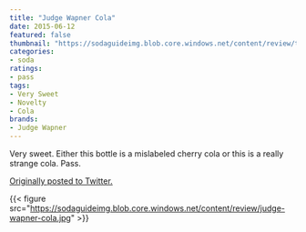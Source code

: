 ```yaml
---
title: "Judge Wapner Cola"
date: 2015-06-12
featured: false
thumbnail: "https://sodaguideimg.blob.core.windows.net/content/review/thumbs/judge-wapner-cola.jpg"
categories:
- soda
ratings:
- pass
tags:
- Very Sweet
- Novelty
- Cola
brands:
- Judge Wapner
---
```


Very sweet. Either this bottle is a mislabeled cherry cola or this is a really strange cola. Pass.

[Originally posted to Twitter.](https://twitter.com/Cavorter/status/609411038262333440)

{{< figure src="https://sodaguideimg.blob.core.windows.net/content/review/judge-wapner-cola.jpg" >}}

